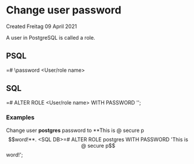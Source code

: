 # Change user password
Created Freitag 09 April 2021

A user in PostgreSQL is called a role.

PSQL
----
<SQL DB>=# \password <User/role name>

SQL
---
<SQL DB>=# ALTER ROLE <User/role name> WITH PASSWORD '<Password>';

### Examples
Change user **postgres** password to **This is @ secure p$$word!**.
<SQL DB>=# ALTER ROLE postgres WITH PASSWORD 'This is @ secure p$$word!';

